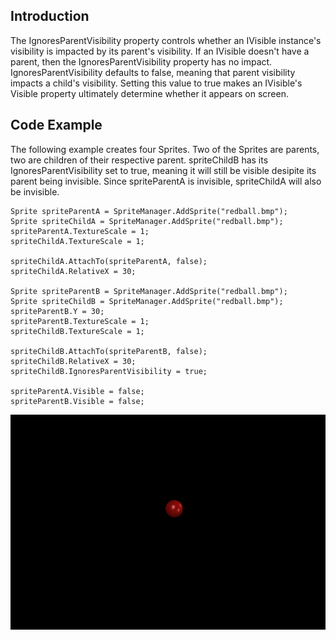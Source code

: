 ## Introduction

The IgnoresParentVisibility property controls whether an IVisible instance's visibility is impacted by its parent's visibility. If an IVisible doesn't have a parent, then the IgnoresParentVisibility property has no impact. IgnoresParentVisibility defaults to false, meaning that parent visibility impacts a child's visibility. Setting this value to true makes an IVisible's Visible property ultimately determine whether it appears on screen.

## Code Example

The following example creates four Sprites. Two of the Sprites are parents, two are children of their respective parent. spriteChildB has its IgnoresParentVisibility set to true, meaning it will still be visible desipite its parent being invisible. Since spriteParentA is invisible, spriteChildA will also be invisible.

    Sprite spriteParentA = SpriteManager.AddSprite("redball.bmp");
    Sprite spriteChildA = SpriteManager.AddSprite("redball.bmp");
    spriteParentA.TextureScale = 1;
    spriteChildA.TextureScale = 1;

    spriteChildA.AttachTo(spriteParentA, false);
    spriteChildA.RelativeX = 30;

    Sprite spriteParentB = SpriteManager.AddSprite("redball.bmp");
    Sprite spriteChildB = SpriteManager.AddSprite("redball.bmp");
    spriteParentB.Y = 30;
    spriteParentB.TextureScale = 1;
    spriteChildB.TextureScale = 1;

    spriteChildB.AttachTo(spriteParentB, false);
    spriteChildB.RelativeX = 30;
    spriteChildB.IgnoresParentVisibility = true;

    spriteParentA.Visible = false;
    spriteParentB.Visible = false;

![IgnoreParentVisibilityPic.PNG](/media/migrated_media-IgnoreParentVisibilityPic.PNG)

